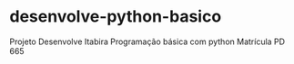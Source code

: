 # desenvolve-python-basico
Projeto Desenvolve Itabira
Programação básica com python
Matrícula PD 665

